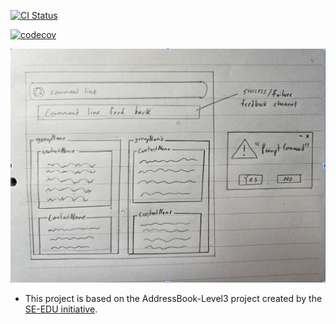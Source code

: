 [![CI Status](https://github.com/AY2324S2-CS2103T-W13-3/tp/workflows/Java%20CI/badge.svg)](https://github.com/AY2324S2-CS2103T-W13-3/tp/actions)

[![codecov](https://codecov.io/gh/AY2324S2-CS2103T-W13-3/tp/graph/badge.svg?token=1WRVD2HJ79)](https://codecov.io/gh/AY2324S2-CS2103T-W13-3/tp)

![Ui](docs/images/Ui.png)

* This project is based on the AddressBook-Level3 project created by the [SE-EDU initiative](https://se-education.org).